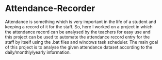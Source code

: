 # Attendance-Recorder
Attendance is something which is very important in the life of a student and keeping a record of it for the staff. So, here I worked on a project in which the attendance record can be analysed by the teachers for easy use and this project can be used to automate the attendance record entry for the staff by itself using the .bat files and windows task scheduler. The main goal of this project is to analyse the given attendance dataset according to the daily/monthly/yearly information.
